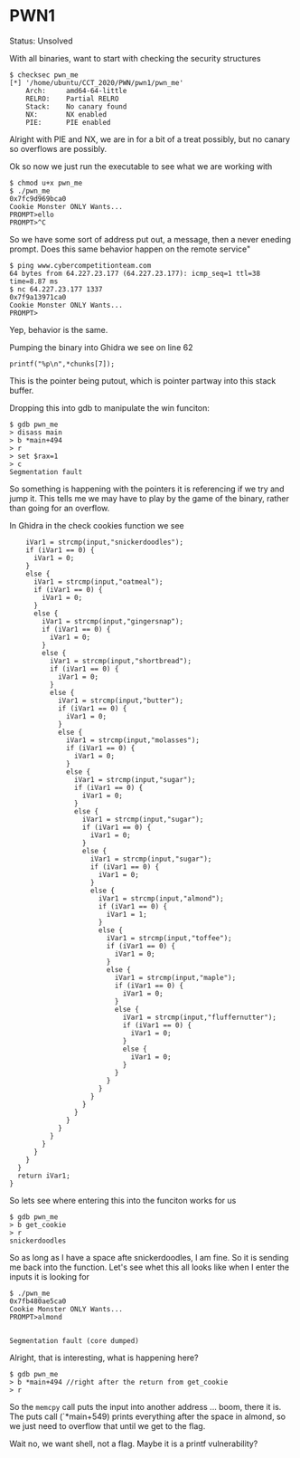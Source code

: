 # PWN1

Status: Unsolved

With all binaries, want to start with checking the security structures
```
$ checksec pwn_me
[*] '/home/ubuntu/CCT_2020/PWN/pwn1/pwn_me'
    Arch:     amd64-64-little
    RELRO:    Partial RELRO
    Stack:    No canary found
    NX:       NX enabled
    PIE:      PIE enabled
```

Alright with PIE and NX, we are in for a bit of a treat possibly, but no canary so overflows are possibly.

Ok so now we just run the executable to see what we are working with
```
$ chmod u+x pwn_me
$ ./pwn_me
0x7fc9d969bca0
Cookie Monster ONLY Wants...
PROMPT>ello
PROMPT>^C
```
So we have some sort of address put out, a message, then a never eneding prompt. Does this same behavior happen on the remote service"

```
$ ping www.cybercompetitionteam.com
64 bytes from 64.227.23.177 (64.227.23.177): icmp_seq=1 ttl=38 time=8.87 ms
$ nc 64.227.23.177 1337
0x7f9a13971ca0
Cookie Monster ONLY Wants...
PROMPT>
```
Yep, behavior is the same.

Pumping the binary into Ghidra we see on line 62
```
printf("%p\n",*chunks[7]);
```
This is the pointer being putout, which is pointer partway into this stack buffer.

Dropping this into gdb to manipulate the win funciton:
```
$ gdb pwn_me
> disass main
> b *main+494
> r
> set $rax=1
> c
Segmentation fault
```
So something is happening with the pointers it is referencing if we try and jump it. This tells me we may have to play by the game of the binary, rather than going for an overflow.

In Ghidra in the check cookies function we see
```
    iVar1 = strcmp(input,"snickerdoodles");
    if (iVar1 == 0) {
      iVar1 = 0;
    }
    else {
      iVar1 = strcmp(input,"oatmeal");
      if (iVar1 == 0) {
        iVar1 = 0;
      }
      else {
        iVar1 = strcmp(input,"gingersnap");
        if (iVar1 == 0) {
          iVar1 = 0;
        }
        else {
          iVar1 = strcmp(input,"shortbread");
          if (iVar1 == 0) {
            iVar1 = 0;
          }
          else {
            iVar1 = strcmp(input,"butter");
            if (iVar1 == 0) {
              iVar1 = 0;
            }
            else {
              iVar1 = strcmp(input,"molasses");
              if (iVar1 == 0) {
                iVar1 = 0;
              }
              else {
                iVar1 = strcmp(input,"sugar");
                if (iVar1 == 0) {
                  iVar1 = 0;
                }
                else {
                  iVar1 = strcmp(input,"sugar");
                  if (iVar1 == 0) {
                    iVar1 = 0;
                  }
                  else {
                    iVar1 = strcmp(input,"sugar");
                    if (iVar1 == 0) {
                      iVar1 = 0;
                    }
                    else {
                      iVar1 = strcmp(input,"almond");
                      if (iVar1 == 0) {
                        iVar1 = 1;
                      }
                      else {
                        iVar1 = strcmp(input,"toffee");
                        if (iVar1 == 0) {
                          iVar1 = 0;
                        }
                        else {
                          iVar1 = strcmp(input,"maple");
                          if (iVar1 == 0) {
                            iVar1 = 0;
                          }
                          else {
                            iVar1 = strcmp(input,"fluffernutter");
                            if (iVar1 == 0) {
                              iVar1 = 0;
                            }
                            else {
                              iVar1 = 0;
                            }
                          }
                        }
                      }
                    }
                  }
                }
              }
            }
          }
        }
      }
    }
  }
  return iVar1;
}
```

So lets see where entering this into the funciton works for us
```
$ gdb pwn_me
> b get_cookie
> r
snickerdoodles
```
So as long as I have a space afte snickerdoodles, I am fine. So it is sending me back into the function. Let's see whet this all looks like when I enter the inputs it is looking for

```
$ ./pwn_me
0x7fb480ae5ca0
Cookie Monster ONLY Wants...
PROMPT>almond


Segmentation fault (core dumped)
```
Alright, that is interesting, what is happening here?
```
$ gdb pwn_me 
> b *main+494 //right after the return from get_cookie
> r
```

So the `memcpy` call puts the input into another address ... boom, there it is. The puts call (`*main+549) prints everything after the space in almond, so we just need to overflow that until we get to the flag. 

Wait no, we want shell, not a flag. Maybe it is a printf vulnerability?  
